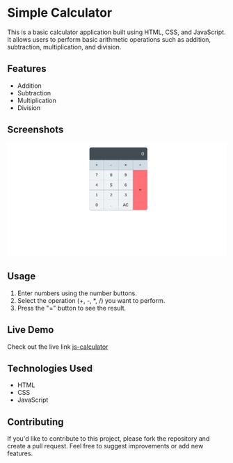 # Simple Calculator

This is a basic calculator application built using HTML, CSS, and JavaScript. It allows users to perform basic arithmetic operations such as addition, subtraction, multiplication, and division.

## Features

- Addition
- Subtraction
- Multiplication
- Division

## Screenshots

![Calculator Screenshot](images/js-calculator.png)

## Usage

1. Enter numbers using the number buttons.
2. Select the operation (+, -, \*, /) you want to perform.
3. Press the "=" button to see the result.

## Live Demo

Check out the live link [js-calculator](https://js-calculator-1stm.vercel.app/)

## Technologies Used

- HTML
- CSS
- JavaScript

## Contributing

If you'd like to contribute to this project, please fork the repository and create a pull request. Feel free to suggest improvements or add new features.
